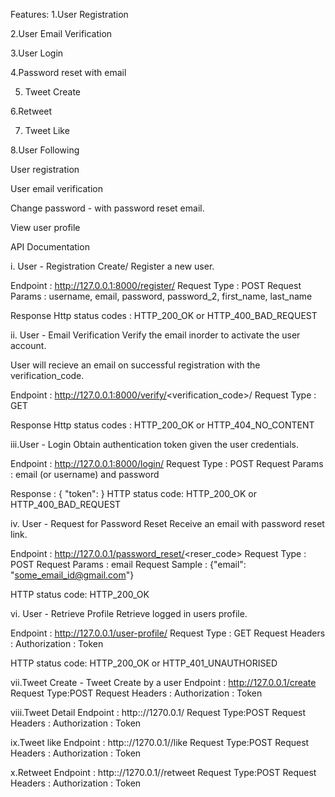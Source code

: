 Features:
1.User Registration

2.User Email Verification

3.User Login

4.Password reset with email

5. Tweet Create

6.Retweet

7. Tweet Like

8.User Following



User registration

User email verification

Change password - with password reset email.

View user profile


API Documentation

i. User - Registration Create/ Register a new user.

Endpoint 	: http://127.0.0.1:8000/register/
Request Type 	: POST
Request Params 	: username, email, password, password_2, first_name, last_name

Response Http status codes : HTTP_200_OK or HTTP_400_BAD_REQUEST

ii. User - Email Verification Verify the email inorder to activate the user account.

User will recieve an email on successful registration with the verification_code.

Endpoint 	:  http://127.0.0.1:8000/verify/<verification_code>/
Request Type 	: GET

Response Http status codes : HTTP_200_OK or HTTP_404_NO_CONTENT


iii.User - Login Obtain authentication token given the user credentials.

Endpoint 	: http://127.0.0.1:8000/login/
Request Type 	: POST
Request Params 	: email (or username) and password

Response 	: { "token": <token> }
HTTP status code: HTTP_200_OK or HTTP_400_BAD_REQUEST


iv. User - Request for Password Reset Receive an email with password reset link.

Endpoint 	: http://127.0.0.1/password_reset/<reser_code>
Request Type 	: POST
Request Params 	: email
Request Sample : {"email": "some_email_id@gmail.com"}

HTTP status code: HTTP_200_OK



vi. User - Retrieve Profile Retrieve logged in users profile.

Endpoint 	: http://127.0.0.1/user-profile/
Request Type 	: GET
Request Headers :
	Authorization : Token <token>

HTTP status code: HTTP_200_OK or HTTP_401_UNAUTHORISED

vii.Tweet Create - Tweet Create by a user
Endpoint : http://127.0.0.1/create
Request Type:POST
Request Headers :
	Authorization : Token <token>

viii.Tweet Detail
Endpoint :   http:://1270.0.1/<id>
Request Type:POST
Request Headers :
	Authorization : Token <token>

ix.Tweet like
Endpoint :   http:://1270.0.1/<id>/like
Request Type:POST
Request Headers :
	Authorization : Token <token>


x.Retweet
Endpoint :   http:://1270.0.1/<id>/retweet
Request Type:POST
Request Headers :
	Authorization : Token <token>
